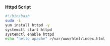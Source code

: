 **Httpd Script**
```sh
#!/bin/bash
sudo -i
yum install httpd -y
systemctl start httpd
systemctl enable httpd
echo "hello apache" >/var/www/html/index.html
```
